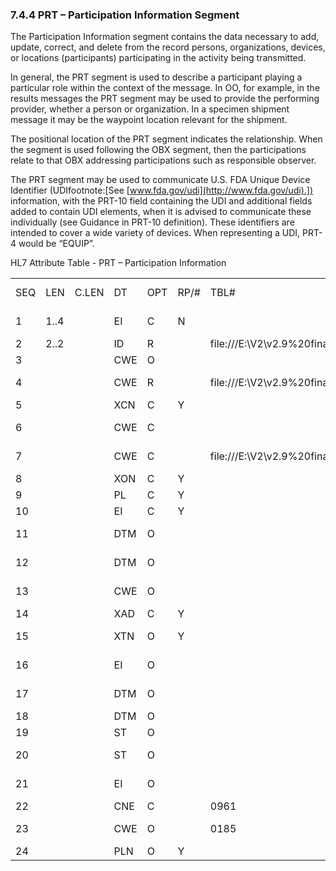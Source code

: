 ### 7.4.4 PRT – Participation Information Segment

The Participation Information segment contains the data necessary to add, update, correct, and delete from the record persons, organizations, devices, or locations (participants) participating in the activity being transmitted.

In general, the PRT segment is used to describe a participant playing a particular role within the context of the message. In OO, for example, in the results messages the PRT segment may be used to provide the performing provider, whether a person or organization. In a specimen shipment message it may be the waypoint location relevant for the shipment.

The positional location of the PRT segment indicates the relationship. When the segment is used following the OBX segment, then the participations relate to that OBX addressing participations such as responsible observer.

The PRT segment may be used to communicate U.S. FDA Unique Device Identifier (UDIfootnote:[See [www.fda.gov/udi](http://www.fda.gov/udi).]) information, with the PRT-10 field containing the UDI and additional fields added to contain UDI elements, when it is advised to communicate these individually (see Guidance in PRT-10 definition). These identifiers are intended to cover a wide variety of devices. When representing a UDI, PRT-4 would be “EQUIP”.

HL7 Attribute Table - PRT – Participation Information

|     |     |     |     |     |     |     |     |     |
| --- | --- | --- | --- | --- | --- | --- | --- | --- |
| SEQ | LEN | C.LEN | DT | OPT | RP/# | TBL# | ITEM # | ELEMENT NAME |
| 1 | 1..4 |  | EI | C | N |  | 02379 | Participation Instance ID |
| 2 | 2..2 |  | ID | R |  | file:///E:\V2\v2.9%20final%20Nov%20from%20Frank\V29_CH02C_Tables.docx#HL70287[0287] | 02534 | Action Code |
| 3 |  |  | CWE | O |  |  | 02380 | Action Reason |
| 4 |  |  | CWE | R |  | file:///E:\V2\v2.9%20final%20Nov%20from%20Frank\V29_CH02C_Tables.docx#HL70912[0912] | 02381 | Role of Participation |
| 5 |  |  | XCN | C | Y |  | 02382 | Person |
| 6 |  |  | CWE | C |  |  | 02383 | Person Provider Type |
| 7 |  |  | CWE | C |  | file:///E:\V2\v2.9%20final%20Nov%20from%20Frank\V29_CH02C_Tables.docx#HL70406[0406] | 02384 | Organization Unit Type |
| 8 |  |  | XON | C | Y |  | 02385 | Organization |
| 9 |  |  | PL | C | Y |  | 02386 | Location |
| 10 |  |  | EI | C | Y |  | 02348 | Device |
| 11 |  |  | DTM | O |  |  | 02387 | Begin Date/Time (arrival time) |
| 12 |  |  | DTM | O |  |  | 02388 | End Date/Time (departure time) |
| 13 |  |  | CWE | O |  |  | 02389 | Qualitative Duration |
| 14 |  |  | XAD | C | Y |  | 02390 | Address |
| 15 |  |  | XTN | O | Y |  | 02391 | Telecommunication Address |
| 16 |  |  | EI | O |  |  | 03476 | UDI Device Identifier |
| 17 |  |  | DTM | O |  |  | 03477 | Device Manufacture Date |
| 18 |  |  | DTM | O |  |  | 03478 | Device Expiry Date |
| 19 |  |  | ST | O |  |  | 03479 | Device Lot Number |
| 20 |  |  | ST | O |  |  | 03480 | Device Serial Number |
| 21 |  |  | EI | O |  |  | 03481 | Device Donation Identification |
| 22 |  |  | CNE | C |  | 0961 | 03483 | Device Type |
| 23 |  |  | CWE | O |  | 0185 | 00684 | Preferred Method of Contact |
| 24 |  |  | PLN | O | Y |  | 01171 | Contact Identifiers |
